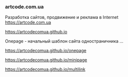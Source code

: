 ### artcode.com.ua

Разработка сайтов, продвижение и реклама в Internet
https://artcode.com.ua

https://artcodecomua.github.io

Onepage - начальный шаблон сайта одностраничника ...

https://artcodecomua.github.io/onepage

https://artcodecomua.github.io/minipage

https://artcodecomua.github.io/multilink

<!--
**artcodecomua/artcodecomua** is a ✨ _special_ ✨ repository because its `README.md` (this file) appears on your GitHub profile.

Here are some ideas to get you started:

- 🔭 I’m currently working on ...
- 🌱 I’m currently learning ...
- 👯 I’m looking to collaborate on ...
- 🤔 I’m looking for help with ...
- 💬 Ask me about ...
- 📫 How to reach me: ...
- 😄 Pronouns: ...
- ⚡ Fun fact: ...
-->
